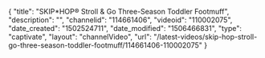 {
    "title": "SKIP*HOP&reg; Stroll &amp; Go Three-Season Toddler Footmuff",
    "description": "",
    "channelid": "114661406",
    "videoid": "110002075",
    "date_created": "1502524711",
    "date_modified": "1506466831",
    "type": "captivate",
    "layout": "channelVideo",
    "url": "\/latest-videos\/skip-hop-stroll-go-three-season-toddler-footmuff\/114661406-110002075"
}